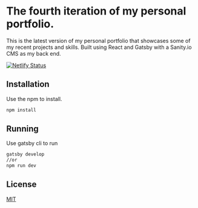# The fourth iteration of my personal portfolio.

This is the latest version of my personal portfolio that showcases some of my recent projects and skills. Built using React and Gatsby with a Sanity.io CMS as my back end.

[![Netlify Status](https://api.netlify.com/api/v1/badges/0c1456d3-df6b-4ab8-abb4-67e04011465d/deploy-status)](https://app.netlify.com/sites/focused-lichterman-d5f74b/deploys)

## Installation

Use the npm to install.

```bash
npm install
```

## Running

Use gatsby cli to run

```bash
gatsby develop
//or
npm run dev
```

## License

[MIT](https://choosealicense.com/licenses/mit/)
